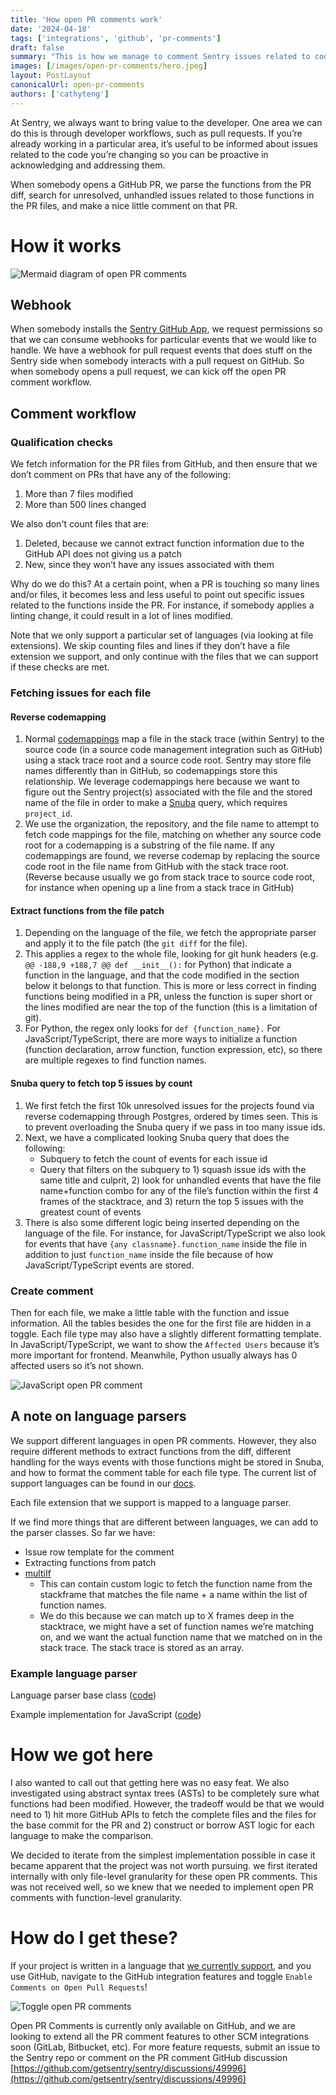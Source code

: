 ```yaml
---
title: 'How open PR comments work'
date: '2024-04-18'
tags: ['integrations', 'github', 'pr-comments']
draft: false
summary: "This is how we manage to comment Sentry issues related to code you're modifying in a pull request within seconds."
images: [/images/open-pr-comments/hero.jpeg]
layout: PostLayout
canonicalUrl: open-pr-comments
authors: ['cathyteng']
---
```


At Sentry, we always want to bring value to the developer. One area we can do this is through developer workflows, such as pull requests. If you’re already working in a particular area, it’s useful to be informed about issues related to the code you’re changing so you can be proactive in acknowledging and addressing them.

When somebody opens a GitHub PR, we parse the functions from the PR diff, search for unresolved, unhandled issues related to those functions in the PR files, and make a nice little comment on that PR.

# How it works

![Mermaid diagram of open PR comments](/images/open-pr-comments/how-it-works.png)

## Webhook

When somebody installs the [Sentry GitHub App](https://github.com/apps/sentry-io), we request permissions so that we can consume webhooks for particular events that we would like to handle. We have a webhook for pull request events that does stuff on the Sentry side when somebody interacts with a pull request on GitHub. So when somebody opens a pull request, we can kick off the open PR comment workflow.

## Comment workflow

### Qualification checks

We fetch information for the PR files from GitHub, and then ensure that we don’t comment on PRs that have any of the following:

1. More than 7 files modified
2. More than 500 lines changed

We also don't count files that are:

1. Deleted, because we cannot extract function information due to the GitHub API does not giving us a patch
2. New, since they won’t have any issues associated with them

Why do we do this? At a certain point, when a PR is touching so many lines and/or files, it becomes less and less useful to point out specific issues related to the functions inside the PR. For instance, if somebody applies a linting change, it could result in a lot of lines modified.

Note that we only support a particular set of languages (via looking at file extensions). We skip counting files and lines if they don’t have a file extension we support, and only continue with the files that we can support if these checks are met.

### Fetching issues for each file

#### Reverse codemapping

1.  Normal [codemappings](https://blog.sentry.io/code-mappings-and-why-they-matter/) map a file in the stack trace (within Sentry) to the source code (in a source code management integration such as GitHub) using a stack trace root and a source code root. Sentry may store file names differently than in GitHub, so codemappings store this relationship. We leverage codemappings here because we want to figure out the Sentry project(s) associated with the file and the stored name of the file in order to make a [Snuba](https://blog.sentry.io/introducing-snuba-sentrys-new-search-infrastructure/) query, which requires `project_id`.
2.  We use the organization, the repository, and the file name to attempt to fetch code mappings for the file, matching on whether any source code root for a codemapping is a substring of the file name. If any codemappings are found, we reverse codemap by replacing the source code root in the file name from GitHub with the stack trace root. (Reverse because usually we go from stack trace to source code root, for instance when opening up a line from a stack trace in GitHub)

#### Extract functions from the file patch

1.  Depending on the language of the file, we fetch the appropriate parser and apply it to the file patch (the `git diff` for the file).
2.  This applies a regex to the whole file, looking for git hunk headers (e.g. `@@ -188,9 +188,7 @@ def __init__():` for Python) that indicate a function in the language, and that the code modified in the section below it belongs to that function. This is more or less correct in finding functions being modified in a PR, unless the function is super short or the lines modified are near the top of the function (this is a limitation of git).
3.  For Python, the regex only looks for `def {function_name}.` For JavaScript/TypeScript, there are more ways to initialize a function (function declaration, arrow function, function expression, etc), so there are multiple regexes to find function names.

#### Snuba query to fetch top 5 issues by count

1.  We first fetch the first 10k unresolved issues for the projects found via reverse codemapping through Postgres, ordered by times seen. This is to prevent overloading the Snuba query if we pass in too many issue ids.
2.  Next, we have a complicated looking Snuba query that does the following:
    - Subquery to fetch the count of events for each issue id
    - Query that filters on the subquery to 1) squash issue ids with the same title and culprit, 2) look for unhandled events that have the file name+function combo for any of the file’s function within the first 4 frames of the stacktrace, and 3) return the top 5 issues with the greatest count of events
3.  There is also some different logic being inserted depending on the language of the file. For instance, for JavaScript/TypeScript we also look for events that have `{any classname}.function_name` inside the file in addition to just `function_name` inside the file because of how JavaScript/TypeScript events are stored.

### Create comment

Then for each file, we make a little table with the function and issue information. All the tables besides the one for the first file are hidden in a toggle. Each file type may also have a slightly different formatting template. In JavaScript/TypeScript, we want to show the `Affected Users` because it’s more important for frontend. Meanwhile, Python usually always has 0 affected users so it’s not shown.

![JavaScript open PR comment](/images/open-pr-comments/open-pr-comment.png)

## A note on language parsers

We support different languages in open PR comments. However, they also require different methods to extract functions from the diff, different handling for the ways events with those functions might be stored in Snuba, and how to format the comment table for each file type. The current list of support languages can be found in our [docs](https://docs.sentry.io/product/integrations/source-code-mgmt/github/#open-pull-request-comments).

Each file extension that we support is mapped to a language parser.

If we find more things that are different between languages, we can add to the parser classes. So far we have:

- Issue row template for the comment
- Extracting functions from patch
- [multiIf](https://clickhouse.com/docs/en/sql-reference/functions/conditional-functions#multiif)
  - This can contain custom logic to fetch the function name from the stackframe that matches the file name + a name within the list of function names.
  - We do this because we can match up to X frames deep in the stacktrace, we might have a set of function names we’re matching on, and we want the actual function name that we matched on in the stack trace. The stack trace is stored as an array.

### Example language parser

Language parser base class ([code](https://github.com/getsentry/sentry/blob/ffe0d41533b21ec6a448048e3ba43b16a491ea07/src/sentry/tasks/integrations/github/language_parsers.py#L65-L168))

Example implementation for JavaScript ([code](https://github.com/getsentry/sentry/blob/ffe0d41533b21ec6a448048e3ba43b16a491ea07/src/sentry/tasks/integrations/github/language_parsers.py#L212-L240))

# How we got here

I also wanted to call out that getting here was no easy feat. We also investigated using abstract syntax trees (ASTs) to be completely sure what functions had been modified. However, the tradeoff would be that we would need to 1) hit more GitHub APIs to fetch the complete files and the files for the base commit for the PR and 2) construct or borrow AST logic for each language to make the comparison.

We decided to iterate from the simplest implementation possible in case it became apparent that the project was not worth pursuing. we first iterated internally with only file-level granularity for these open PR comments. This was not received well, so we knew that we needed to implement open PR comments with function-level granularity.

# How do I get these?

If your project is written in a language that [we currently support](https://docs.sentry.io/product/integrations/source-code-mgmt/github/#open-pull-request-comments), and you use GitHub, navigate to the GitHub integration features and toggle `Enable Comments on Open Pull Requests`!

![Toggle open PR comments](/images/open-pr-comments/open-pr-comments-toggle.png)

Open PR Comments is currently only available on GitHub, and we are looking to extend all the PR comment features to other SCM integrations soon (GitLab, Bitbucket, etc). For more feature requests, submit an issue to the Sentry repo or comment on the PR comment GitHub discussion [https://github.com/getsentry/sentry/discussions/49996](https://github.com/getsentry/sentry/discussions/49996)
